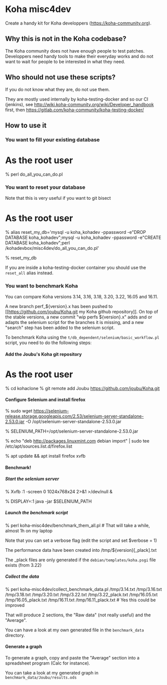# Koha misc4dev

Create a handy kit for Koha developpers (https://koha-community.org).

## Why this is not in the Koha codebase?

The Koha community does not have enough people to test patches.
Developpers need handy tools to make their everyday works and do not want to wait for people to be interested in what they need.

## Who should not use these scripts?

If you do not know what they are, do not use them.

They are mostly used internally by koha-testing-docker and so our CI (jenkins), see
http://wiki.koha-community.org/wiki/Developer_handbook first, then https://gitlab.com/koha-community/koha-testing-docker/

## How to use it

### You want to fill your existing database

  # As the root user

  % perl do_all_you_can_do.pl

### You want to reset your database

Note that this is very useful if you want to git bisect

  # As the root user

  % alias reset_my_db='mysql -u koha_kohadev -ppassword -e"DROP DATABASE koha_kohadev";mysql -u koha_kohadev -ppassword -e"CREATE DATABASE koha_kohadev";perl /kohadevbox/misc4dev/do_all_you_can_do.pl'

  % reset_my_db

If you are inside a koha-testing-docker container you should use the `reset_all` alias instead.

### You want to benchmark Koha

You can compare Koha versions 3.14, 3.16, 3.18, 3.20, 3.22, 16.05 and 16.11.

A new branch perf_${version}.x has been pushed to [[https://github.com/joubu/Koha.git my Koha github repository]]. On top of the stable versions, a new commit "wip perfs ${version}.x" adds and or adapts the selenium script for the branches it is missing, and a new "search" step has been added to the selenium script.

To benchmark Koha using the `t/db_dependent/selenium/basic_workflow.pl` script, you need to do the following steps:

#### Add the Joubu's Koha git repository
  # As the root user

  % cd kohaclone
  % git remote add Joubu https://github.com/joubu/Koha.git

#### Configure Selenium and install firefox

  % sudo wget https://selenium-release.storage.googleapis.com/2.53/selenium-server-standalone-2.53.0.jar  -O /opt/selenium-server-standalone-2.53.0.jar

  % SELENIUM_PATH=/opt/selenium-server-standalone-2.53.0.jar

  % echo "deb http://packages.linuxmint.com debian import" | sudo tee /etc/apt/sources.list.d/firefox.list

  % apt update && apt install firefox xvfb

#### Benchmark!
##### Start the selenium server

  % Xvfb :1 -screen 0 1024x768x24 2>&1 >/dev/null &

  % DISPLAY=:1 java -jar $SELENIUM_PATH

##### Launch the benchmark script
  % perl koha-misc4dev/benchmark_them_all.pl # That will take a while, almost 1h on my laptop

Note that you can set a verbose flag (edit the script and set $verbose = 1)

The performance data have been created into /tmp/${version}[_plack].txt

The _plack files are only generated if the `debian/templates/koha.psgi` file exists (from 3.22)

##### Collect the data

  % perl koha-misc4dev/collect_benchmark_data.pl /tmp/3.14.txt /tmp/3.16.txt /tmp/3.18.txt /tmp/3.20.txt /tmp/3.22.txt /tmp/3.22_plack.txt /tmp/16.05.txt /tmp/16.05_plack.txt /tmp/16.11.txt /tmp/16.11_plack.txt # Yes this could be improved

That will produce 2 sections, the "Raw data" (not really useful) and the "Average".

You can have a look at my own generated file in the `benchmark_data` directory.

#### Generate a graph

To generate a graph, copy and paste the "Average" section into a spreadsheet program (Calc for instance).

You can take a look at my generated graph in `benchmark_data/Joubu/results.ods`


